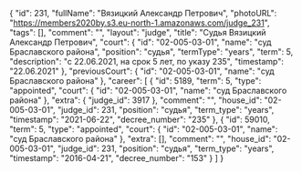 {
    "id": 231,
    "fullName": "Вязицкий Александр Петрович",
    "photoURL": "https://members2020by.s3.eu-north-1.amazonaws.com/judge_231",
    "tags": [],
    "comment": "",
    "layout": "judge",
    "title": "Судья Вязицкий Александр Петрович",
    "court": {
        "id": "02-005-03-01",
        "name": "суд Браславского района",
        "position": "судья",
        "termType": "years",
        "term": 5,
        "description": "c 22.06.2021, на срок 5 лет, по указу 235",
        "timestamp": "22.06.2021"
    },
    "previousCourt": {
        "id": "02-005-03-01",
        "name": "суд Браславского района"
    },
    "career": [
        {
            "id": 5189,
            "term": 5,
            "type": "appointed",
            "court": {
                "id": "02-005-03-01",
                "name": "суд Браславского района"
            },
            "extra": {
                "judge_id": 3917
            },
            "comment": "",
            "house_id": "02-005-03-01",
            "judge_id": 231,
            "position": "судья",
            "term_type": "years",
            "timestamp": "2021-06-22",
            "decree_number": "235"
        },
        {
            "id": 59010,
            "term": 5,
            "type": "appointed",
            "court": {
                "id": "02-005-03-01",
                "name": "суд Браславского района"
            },
            "extra": [],
            "comment": "",
            "house_id": "02-005-03-01",
            "judge_id": 231,
            "position": "судья",
            "term_type": "years",
            "timestamp": "2016-04-21",
            "decree_number": "153"
        }
    ]
}